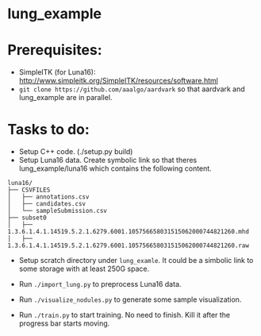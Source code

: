 # lung_example

# Prerequisites:
- SimpleITK (for Luna16): http://www.simpleitk.org/SimpleITK/resources/software.html
- `git clone https://github.com/aaalgo/aardvark` so that aardvark and
  lung_example are in parallel.

# Tasks to do:
- Setup C++ code. (./setup.py build)
- Setup Luna16 data. Create symbolic link so that theres
  lung_example/luna16 which contains the following content.
```
luna16/
├── CSVFILES
│   ├── annotations.csv
│   ├── candidates.csv
│   └── sampleSubmission.csv
├── subset0
│   ├──
1.3.6.1.4.1.14519.5.2.1.6279.6001.105756658031515062000744821260.mhd
│   ├──
1.3.6.1.4.1.14519.5.2.1.6279.6001.105756658031515062000744821260.raw
```
- Setup scratch directory under `lung_examle`.  It could be a simbolic
  link to some storage with at least 250G space.

- Run `./import_lung.py` to preprocess Luna16 data.
- Run `./visualize_nodules.py` to generate some sample visualization.
- Run `./train.py` to start training.  No need to finish.  Kill it after
  the progress bar starts moving.  
